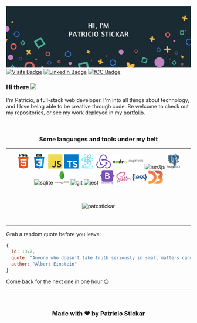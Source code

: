 [![Patricio's GitHub Banner](./assests/GitHubHeader.jpg)](https://pstickar.me)
[![Visits Badge](https://badges.pufler.dev/visits/patostickar/patostickar)](https:patostickar)
[![LinkedIn Badge](https://img.shields.io/badge/LinkedIn-Profile-informational?style=flat&logo=linkedin&logoColor=white&color=0D76A8)](https://www.linkedin.com/in/pstickar/)
[![fCC Badge](https://img.shields.io/badge/-Certifications-lightgrey?logo=freeCodeCamp&labelColor=black)](https://www.freecodecamp.org/pstickar)

<h3 align="left">Hi there <img src="https://camo.githubusercontent.com/e8e7b06ecf583bc040eb60e44eb5b8e0ecc5421320a92929ce21522dbc34c891/68747470733a2f2f6d656469612e67697068792e636f6d2f6d656469612f6876524a434c467a6361737252346961377a2f67697068792e676966" width="28" data-canonical-src="https://media.giphy.com/media/hvRJCLFzcasrR4ia7z/giphy.gif" style="max-width: 100%;"></h3>

I'm Patricio, a full-stack web developer. I'm into all things about technology, and I love being able to be creative through code. Be welcome to check out my repositories, or see my work deployed in my [portfolio](https://pstickar.me/).

<p>&nbsp;</p>

<h3 align="center">Some languages and tools under my belt</h3>

---

<p align="center">
<img src="https://raw.githubusercontent.com/devicons/devicon/master/icons/html5/html5-original-wordmark.svg" alt="html5" width="40" height="40"/>
<img src="https://raw.githubusercontent.com/devicons/devicon/master/icons/css3/css3-original-wordmark.svg" alt="css3" width="40" height="40"/>
<img src="https://raw.githubusercontent.com/devicons/devicon/master/icons/javascript/javascript-original.svg" alt="javascript" width="40" height="40"/>
<img src="https://raw.githubusercontent.com/devicons/devicon/master/icons/typescript/typescript-original.svg" alt="typescript" width="40" height="40"/>
<img src="https://raw.githubusercontent.com/devicons/devicon/master/icons/react/react-original-wordmark.svg" alt="react" width="40" height="40"/>
<img src="https://raw.githubusercontent.com/devicons/devicon/master/icons/redux/redux-original.svg" alt="redux" width="40" height="40"/>
<img src="https://raw.githubusercontent.com/devicons/devicon/master/icons/nodejs/nodejs-original-wordmark.svg" alt="nodejs" width="40" height="40"/>
<img src="https://raw.githubusercontent.com/devicons/devicon/master/icons/express/express-original-wordmark.svg" alt="express" width="40" height="40"/>
<img src="https://cdn.worldvectorlogo.com/logos/nextjs-2.svg" alt="nextjs" width="40" height="40"/>
<img src="https://raw.githubusercontent.com/devicons/devicon/master/icons/postgresql/postgresql-original-wordmark.svg" alt="postgresql" width="40" height="40"/>
<img src="https://www.vectorlogo.zone/logos/sqlite/sqlite-icon.svg" alt="sqlite" width="40" height="40"/>
<img src="https://raw.githubusercontent.com/devicons/devicon/master/icons/mongodb/mongodb-original-wordmark.svg" alt="mongodb" width="40" height="40"/>
<img src="https://www.vectorlogo.zone/logos/git-scm/git-scm-icon.svg" alt="git" width="40" height="40"/>
<img src="https://www.vectorlogo.zone/logos/jestjsio/jestjsio-icon.svg" alt="jest" width="40" height="40"/>
<img src="https://raw.githubusercontent.com/devicons/devicon/master/icons/bootstrap/bootstrap-plain-wordmark.svg" alt="bootstrap" width="40" height="40"/>
<img src="https://raw.githubusercontent.com/devicons/devicon/master/icons/sass/sass-original.svg" alt="sass" width="40" height="40"/> 
<img src="https://raw.githubusercontent.com/devicons/devicon/master/icons/less/less-plain-wordmark.svg" alt="less" width="40" height="40"/> 
<img src="https://raw.githubusercontent.com/devicons/devicon/master/icons/d3js/d3js-original.svg" alt="d3js" width="40" height="40"/>
</p>
<p>&nbsp;</p>
<p align="center"><img align="center" src="https://github-readme-stats.vercel.app/api/top-langs?username=patostickar&show_icons=true&locale=en&layout=compact" alt="patostickar" /></p>

<p>&nbsp;</p>

---

Grab a random quote before you leave:

```javascript
{
  id: 1377,
  quote: "Anyone who doesn't take truth seriously in small matters cannot be trusted in large ones either.",
  author: "Albert Einstein"
}
```

Come back for the next one in one hour 😉

---

<p>&nbsp;</p>

<h3 align="center">Made with ❤️ by Patricio Stickar</h3>

<p>&nbsp;</p>
